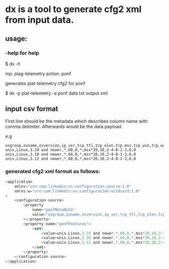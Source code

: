 # dx is a tool to generate cfg2 xml from input data.

## usage:

### -help for help

$ dx -h

mp: plag-telemetry action: ponf

generates plat-telemetry cfg2 for ponf

$ dx -p plat-telemetry -a ponf data.txt output.xml

## input csv format

First line should be the metadata which describes column name with comma delimiter.
Afterwards would be the data payload.

e.g

```csv
osgroup,osname,osversion,ip_ver,tcp_ttl,tcp_olen,tcp_mss,tcp_win,tcp_wscale,tcp_ipoptions,tcp_quirks,pclass
unix,Linux,3.19 and newer,*,68,0,*,mss*20,10,2-4-8-1-3,6,0
unix,Linux,3.10 and newer,*,64,0,*,mss*20,10,2-4-8-1-3,6,0
unix,Linux,3.12 and newer,*,60,0,*,mss*20,10,2-4-8-1-3,6,0
```

### generated cfg2 xml format as follows:

```javascript
<application
    xmlns="urn:com:linkedin:ns:configuration:source:1.0"
    xmlns:w="urn:com:linkedin:ns:configuration:wildcard:1.0"
>
    <configuration-source>
        <property
            name="ponfMetaData"
            value="osgroup,osname,osversion,ip_ver,tcp_ttl,tcp_olen,tcp_mss,tcp_win,tcp_wscale,tcp_ipoptions,tcp_quirks,pclass"
        ></property>
        <property name="ponfFeatures">
            <set>
                <value>unix,Linux,3.19 and newer,*,68,0,*,mss*20,10,2-4-8-1-3,6,0</value>
                <value>unix,Linux,3.10 and newer,*,64,0,*,mss*20,10,2-4-8-1-3,6,0</value>
                <value>unix,Linux,3.12 and newer,*,60,0,*,mss*20,10,2-4-8-1-3,6,0</value>
            </set>
        </property>
    </configuration-source>
</application>
```
